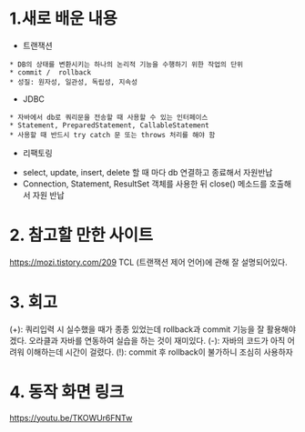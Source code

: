 # 1.새로 배운 내용
- 트랜잭션
```
* DB의 상태를 변환시키는 하나의 논리적 기능을 수행하기 위한 작업의 단위
* commit /  rollback
* 성질: 원자성, 일관성, 독립성, 지속성
```

- JDBC
```
* 자바에서 db로 쿼리문을 전송할 때 사용할 수 있는 인터페이스
* Statement, PreparedStatement, CallableStatement
* 사용할 때 반드시 try catch 문 또는 throws 처리를 해야 함
```

- 리팩토링
* select, update, insert, delete 할 때 마다 db 연결하고 종료해서 자원반납
* Connection, Statement, ResultSet 객체를 사용한 뒤 close() 메소드를 호출해서 자원 반납

# 2. 참고할 만한 사이트
<https://mozi.tistory.com/209>
TCL (트랜잭션 제어 언어)에 관해 잘 설명되어있다.

# 3. 회고
(+): 쿼리입력 시 실수했을 때가 종종 있었는데 rollback과 commit 기능을 잘 활용해야겠다. 오라클과 자바를 연동하여 실습을 하는 것이 재미있다.
(-): 자바의 코드가 아직 어려워 이해하는데 시간이 걸렸다.
(!): commit 후 rollback이 불가하니 조심히 사용하자

# 4. 동작 화면 링크
<https://youtu.be/TKOWUr6FNTw>
